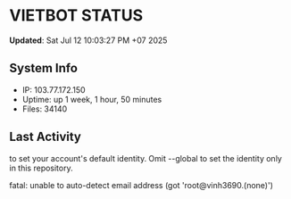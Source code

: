 # VIETBOT STATUS
**Updated**: Sat Jul 12 10:03:27 PM +07 2025

## System Info
- IP: 103.77.172.150
- Uptime: up 1 week, 1 hour, 50 minutes
- Files: 34140

## Last Activity

to set your account's default identity.
Omit --global to set the identity only in this repository.

fatal: unable to auto-detect email address (got 'root@vinh3690.(none)')
